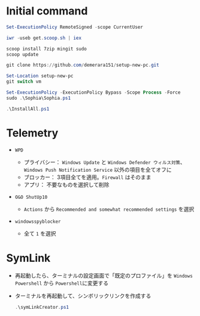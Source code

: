 # Initial command

  ```powershell
  Set-ExecutionPolicy RemoteSigned -scope CurrentUser

  iwr -useb get.scoop.sh | iex

  scoop install 7zip mingit sudo
  scoop update

  git clone https://github.com/demerara151/setup-new-pc.git

  Set-Location setup-new-pc
  git switch vm

  Set-ExecutionPolicy -ExecutionPolicy Bypass -Scope Process -Force
  sudo .\Sophia\Sophia.ps1

  .\InstallAll.ps1

  ```

# Telemetry

* `WPD`
  * プライバシー： `Windows Update` と `Windows Defender ウィルス対策`、`Windows Push Notification Service` 以外の項目を全てオフに
  * ブロッカー： 3項目全てを適用。`Firewall` はそのまま
  * アプリ： 不要なものを選択して削除

* `O&O ShutUp10`
  * `Actions` から `Recommended and somewhat recommended settings` を選択

* `windowsspyblocker`
  * 全て `1` を選択

# SymLink

* 再起動したら、ターミナルの設定画面で「既定のプロファイル」を `Windows Powershell` から `Powershell`に変更する

* ターミナルを再起動して、シンボリックリンクを作成する

  ```powershell
  .\symLinkCreator.ps1
  ```
